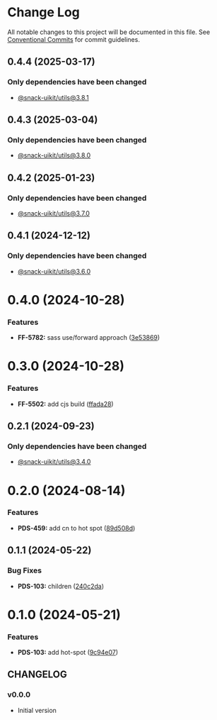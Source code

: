 # Change Log

All notable changes to this project will be documented in this file.
See [Conventional Commits](https://conventionalcommits.org) for commit guidelines.

## 0.4.4 (2025-03-17)

### Only dependencies have been changed
* [@snack-uikit/utils@3.8.1](https://github.com/cloud-ru-tech/snack-uikit/blob/master/packages/utils/CHANGELOG.md)





## 0.4.3 (2025-03-04)

### Only dependencies have been changed
* [@snack-uikit/utils@3.8.0](https://github.com/cloud-ru-tech/snack-uikit/blob/master/packages/utils/CHANGELOG.md)





## 0.4.2 (2025-01-23)

### Only dependencies have been changed
* [@snack-uikit/utils@3.7.0](https://github.com/cloud-ru-tech/snack-uikit/blob/master/packages/utils/CHANGELOG.md)





## 0.4.1 (2024-12-12)

### Only dependencies have been changed
* [@snack-uikit/utils@3.6.0](https://github.com/cloud-ru-tech/snack-uikit/blob/master/packages/utils/CHANGELOG.md)





# 0.4.0 (2024-10-28)


### Features

* **FF-5782:** sass use/forward approach ([3e53869](https://github.com/cloud-ru-tech/snack-uikit/commit/3e53869ace864a7718e434b7f410c15dbd911cd5))





# 0.3.0 (2024-10-28)


### Features

* **FF-5502:** add cjs build ([ffada28](https://github.com/cloud-ru-tech/snack-uikit/commit/ffada28bfdc37ea760eb1c8759342e680bdf8dd6))





## 0.2.1 (2024-09-23)

### Only dependencies have been changed
* [@snack-uikit/utils@3.4.0](https://github.com/cloud-ru-tech/snack-uikit/blob/master/packages/utils/CHANGELOG.md)





# 0.2.0 (2024-08-14)


### Features

* **PDS-459:** add cn to hot spot ([89d508d](https://github.com/cloud-ru-tech/snack-uikit/commit/89d508dc6dd34fed0f6f786ab04e19d925822544))





## 0.1.1 (2024-05-22)


### Bug Fixes

* **PDS-103:** children ([240c2da](https://github.com/cloud-ru-tech/snack-uikit/commit/240c2da0dec104179d87b77e0ffb3741ccd43ff7))





# 0.1.0 (2024-05-21)


### Features

* **PDS-103:** add hot-spot ([9c94e07](https://github.com/cloud-ru-tech/snack-uikit/commit/9c94e07a3d6ffa95030b2d571606737a9c61bddd))





## CHANGELOG

### v0.0.0

- Initial version
